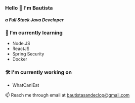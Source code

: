 ### Hello 👋 I'm Bautista
##### a Full Stack Java Developer

### 🌱 I’m currently learning
- Node.JS
- ReactJS
- Spring Security
- Docker

### 🛠 I'm currently working on
- WhatCanIEat

📫 Reach me through email at bautistasandeclop@gmail.com

